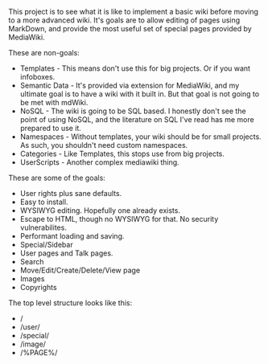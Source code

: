 This project is to see what it is like to implement a basic wiki before
moving to a more advanced wiki. It's goals are to allow editing of pages
using MarkDown, and provide the most useful set of special pages provided
by MediaWiki.

These are non-goals:

* Templates - This means don't use this for big projects. Or if you want 
infoboxes.
* Semantic Data - It's provided via extension for MediaWiki, and my ultimate
goal is to have a wiki with it built in. But that goal is not going to be met
with mdWiki.
* NoSQL - The wiki is going to be SQL based. I honestly don't see the point
of using NoSQL, and the literature on SQL I've read has me more prepared to
use it.
* Namespaces - Without templates, your wiki should be for small projects. As
such, you shouldn't need custom namespaces.
* Categories - Like Templates, this stops use from big projects.
* UserScripts - Another complex mediawiki thing.

These are some of the goals:

* User rights plus sane defaults.
* Easy to install.
* WYSIWYG editing. Hopefully one already exists.
* Escape to HTML, though no WYSIWYG for that. No security vulnerabilites.
* Performant loading and saving.
* Special/Sidebar
* User pages and Talk pages.
* Search
* Move/Edit/Create/Delete/View page
* Images
* Copyrights

The top level structure looks like this:

* /
* /user/
* /special/
* /image/
* /%PAGE%/